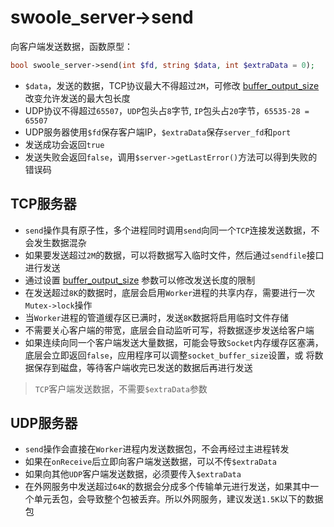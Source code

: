 # swoole_server->send

向客户端发送数据，函数原型：
```php
bool swoole_server->send(int $fd, string $data, int $extraData = 0);
```

* `$data`，发送的数据，TCP协议最大不得超过`2M`，可修改 [buffer_output_size](/wiki/page/p-buffer_output_size.html) 改变允许发送的最大包长度
* UDP协议不得超过`65507`，`UDP`包头占`8`字节, `IP`包头占`20`字节，`65535-28 = 65507`
* UDP服务器使用`$fd`保存客户端IP，`$extraData`保存`server_fd`和`port`
* 发送成功会返回`true`
* 发送失败会返回`false`，调用`$server->getLastError()`方法可以得到失败的错误码

TCP服务器
-----
* `send`操作具有原子性，多个进程同时调用`send`向同一个`TCP`连接发送数据，不会发生数据混杂
* 如果要发送超过`2M`的数据，可以将数据写入临时文件，然后通过`sendfile`接口进行发送
* 通过设置  [buffer_output_size](/wiki/page/p-buffer_output_size.html) 参数可以修改发送长度的限制
* 在发送超过`8K`的数据时，底层会启用`Worker`进程的共享内存，需要进行一次`Mutex->lock`操作
* 当`Worker`进程的管道缓存区已满时，发送`8K`数据将启用临时文件存储
* 不需要关心客户端的带宽，底层会自动监听可写，将数据逐步发送给客户端
* 如果连续向同一个客户端发送大量数据，可能会导致`Socket`内存缓存区塞满，底层会立即返回`false`，应用程序可以调整`socket_buffer_size`设置，或 将数据保存到磁盘，等待客户端收完已发送的数据后再进行发送

> `TCP`客户端发送数据，不需要`$extraData`参数

UDP服务器
-----
* `send`操作会直接在`Worker`进程内发送数据包，不会再经过主进程转发
* 如果在`onReceive`后立即向客户端发送数据，可以不传`$extraData`
* 如果向其他`UDP`客户端发送数据，必须要传入`$extraData`
* 在外网服务中发送超过`64K`的数据会分成多个传输单元进行发送，如果其中一个单元丢包，会导致整个包被丢弃。所以外网服务，建议发送`1.5K`以下的数据包
